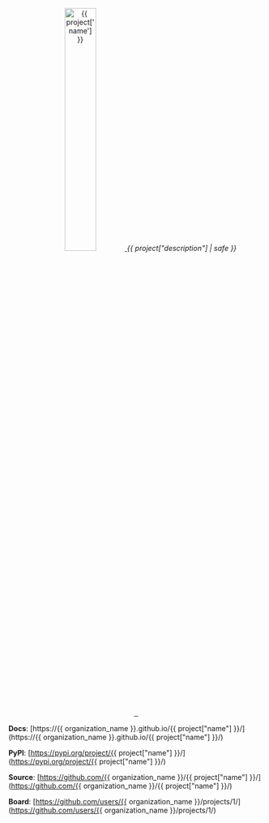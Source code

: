 <p align="center">
    <a href="/{{ project['name'] }}/images/{{ project['name'] }}.svg">
        <img src="/{{ project['name'] }}/images/{{ project['name'] }}.svg" alt="{{ project['name'] }}" height="35%">
    </a>
    <em>{{ project["description"] | safe }}</em>
</p>
<p align="center">
    <a href="https://github.com/{{ organization_name }}/{{ project['name'] }}/actions/workflows/trigger-tests.yml" target="_blank">
        <img src="https://github.com/{{ organization_name }}/{{ project['name'] }}/actions/workflows/trigger-tests.yml/badge.svg" alt="">
    </a>
    <a href="https://github.com/{{ organization_name }}/{{ project['name'] }}/actions/workflows/trigger-deploy.yml" target="_blank">
        <img src="https://github.com/{{ organization_name }}/{{ project['name'] }}/actions/workflows/trigger-deploy.yml/badge.svg" alt="">
    </a>
    <a href="https://github.com/{{ organization_name }}/{{ project['name'] }}/actions/workflows/trigger-docs.yml" target="_blank">
        <img src="https://github.com/{{ organization_name }}/{{ project['name'] }}/actions/workflows/trigger-docs.yml/badge.svg" alt="">
    </a>
</p>

**Docs**: [https://{{ organization_name }}.github.io/{{ project["name"] }}/](https://{{ organization_name }}.github.io/{{ project["name"] }}/)

**PyPI**: [https://pypi.org/project/{{ project["name"] }}/](https://pypi.org/project/{{ project["name"] }}/)

**Source**: [https://github.com/{{ organization_name }}/{{ project["name"] }}/](https://github.com/{{ organization_name }}/{{ project["name"] }}/)

**Board**: [https://github.com/users/{{ organization_name }}/projects/1/](https://github.com/users/{{ organization_name }}/projects/1/)

